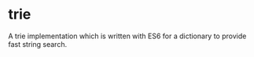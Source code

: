 # trie
A trie implementation which is written with ES6 for a dictionary to provide fast string search.

